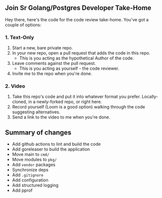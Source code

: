 ## Join Sr Golang/Postgres Developer Take-Home

Hey there, here's the code for the code review take-home. You've got a couple of options:

### 1. Text-Only

1. Start a new, bare private repo.
1. In your new repo, open a pull request that adds the code in this repo.
   - This is you acting as the hypothetical Author of the code.
1. Leave comments against the pull request.
   - This is you acting as yourself - the code reviewer.
1. Invite me to the repo when you're done.

### 2. Video

1. Take this repo's code and put it into whatever format you prefer. Locally-cloned, in a newly-forked repo, or right here.
1. Record yourself (Loom is a good option) walking through the code suggesting alternatives.
1. Send a link to the video to me when you're done.


## Summary of changes
- Add github actions to lint and build the code
- Add goreleaser to build the application
- Move main to `cmd/`
- Move modules to `pkg/`
- Add `vendor` packages
- Synchronize deps
- Add `.gitignore`
- Add configuration
- Add structured logging
- Add pprof
